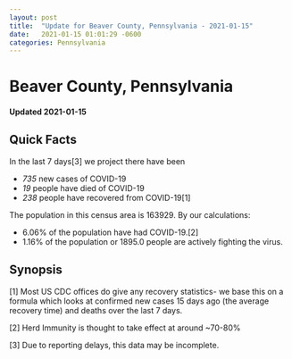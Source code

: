 ```yaml
---
layout: post
title:  "Update for Beaver County, Pennsylvania - 2021-01-15"
date:   2021-01-15 01:01:29 -0600
categories: Pennsylvania
---
```


# Beaver County, Pennsylvania
#### Updated 2021-01-15

## Quick Facts

In the last 7 days[3] we project there have been
- *735* new cases of COVID-19
- *19* people have died of COVID-19
- *238* people have recovered from COVID-19[1]

The population in this census area is 163929. By our calculations:
- 6.06% of the population have had COVID-19.[2]
- 1.16% of the population or 1895.0 people are actively fighting the virus.

## Synopsis




[1] Most US CDC offices do give any recovery statistics- we base this on a formula which looks at confirmed new cases
15 days ago (the average recovery time) and deaths over the last 7 days.

[2] Herd Immunity is thought to take effect at around ~70-80%

[3] Due to reporting delays, this data may be incomplete.
 
    